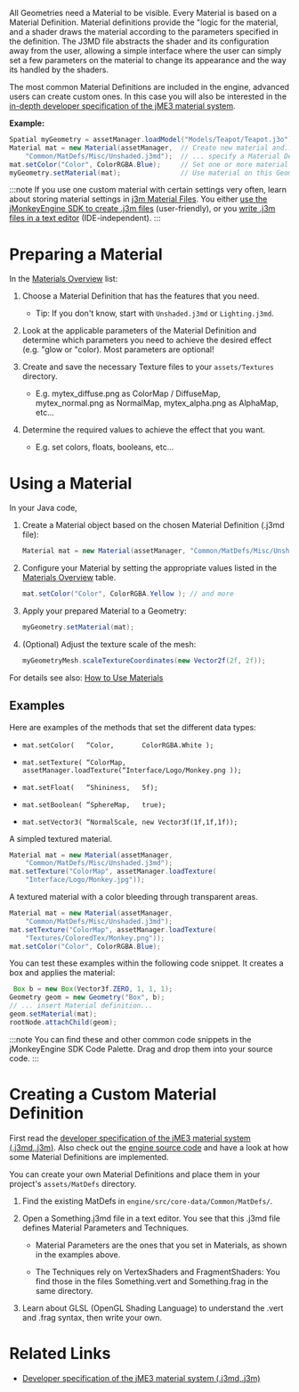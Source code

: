 All Geometries need a Material to be visible. Every Material is based on
a Material Definition. Material definitions provide the "logic for the
material, and a shader draws the material according to the parameters
specified in the definition. The J3MD file abstracts the shader and its
configuration away from the user, allowing a simple interface where the
user can simply set a few parameters on the material to change its
appearance and the way its handled by the shaders.

The most common Material Definitions are included in the engine,
advanced users can create custom ones. In this case you will also be
interested in the [in-depth developer specification of the jME3 material
system](../../jme3/advanced/material_specification).

**Example:**

```java
Spatial myGeometry = assetManager.loadModel("Models/Teapot/Teapot.j3o");
Material mat = new Material(assetManager,  // Create new material and...
    "Common/MatDefs/Misc/Unshaded.j3md");  // ... specify a Material Definition file, here "Unshaded.j3md"!
mat.setColor("Color", ColorRGBA.Blue);     // Set one or more material parameters.
myGeometry.setMaterial(mat);               // Use material on this Geometry.
```

:::note
If you use one custom material with certain settings very often, learn
about storing material settings in [j3m Material
Files](../../jme3/advanced/j3m_material_files). You either [use the
jMonkeyEngine SDK to create .j3m files](../../sdk/material_editing)
(user-friendly), or you [write .j3m files in a text
editor](../../jme3/advanced/j3m_material_files) (IDE-independent).
:::

Preparing a Material
====================

In the [Materials Overview](../../jme3/advanced/materials_overview)
list:

1.  Choose a Material Definition that has the features that you need.

    -   Tip: If you don't know, start with `Unshaded.j3md` or
        `Lighting.j3md`.

2.  Look at the applicable parameters of the Material Definition and
    determine which parameters you need to achieve the desired effect
    (e.g. "glow or "color). Most parameters are optional!

3.  Create and save the necessary Texture files to your
    `assets/Textures` directory.

    -   E.g. mytex\_diffuse.png as ColorMap / DiffuseMap,
        mytex\_normal.png as NormalMap, mytex\_alpha.png as AlphaMap,
        etc...

4.  Determine the required values to achieve the effect that you want.

    -   E.g. set colors, floats, booleans, etc...

Using a Material
================

In your Java code,

1.  Create a Material object based on the chosen Material Definition
    (.j3md file):

    ```java
    Material mat = new Material(assetManager, "Common/MatDefs/Misc/Unshaded.j3md");
    ```

2.  Configure your Material by setting the appropriate values listed in
    the [Materials Overview](../../jme3/advanced/materials_overview)
    table.

    ```java
    mat.setColor("Color", ColorRGBA.Yellow ); // and more
    ```

3.  Apply your prepared Material to a Geometry:

    ```java
    myGeometry.setMaterial(mat);
    ```

4.  (Optional) Adjust the texture scale of the mesh:

    ```java
    myGeometryMesh.scaleTextureCoordinates(new Vector2f(2f, 2f));
    ```

For details see also: [How to Use
Materials](../../jme3/intermediate/how_to_use_materials)

Examples
--------

Here are examples of the methods that set the different data types:

-   `mat.setColor(   “Color,       ColorRGBA.White );`

-   `mat.setTexture( “ColorMap,    assetManager.loadTexture(“Interface/Logo/Monkey.png ));`

-   `mat.setFloat(   “Shininess,   5f);`

-   `mat.setBoolean( “SphereMap,   true);`

-   `mat.setVector3( “NormalScale, new Vector3f(1f,1f,1f));`

A simpled textured material.

```java
Material mat = new Material(assetManager,
    "Common/MatDefs/Misc/Unshaded.j3md");
mat.setTexture("ColorMap", assetManager.loadTexture(
    "Interface/Logo/Monkey.jpg"));
```

A textured material with a color bleeding through transparent areas.

```java
Material mat = new Material(assetManager,
    "Common/MatDefs/Misc/Unshaded.j3md");
mat.setTexture("ColorMap", assetManager.loadTexture(
    "Textures/ColoredTex/Monkey.png"));
mat.setColor("Color", ColorRGBA.Blue);
```

You can test these examples within the following code snippet. It
creates a box and applies the material:

```java
 Box b = new Box(Vector3f.ZERO, 1, 1, 1);
Geometry geom = new Geometry("Box", b);
// ... insert Material definition...
geom.setMaterial(mat);
rootNode.attachChild(geom);
```

:::note
You can find these and other common code snippets in the jMonkeyEngine
SDK Code Palette. Drag and drop them into your source code.
:::

Creating a Custom Material Definition
=====================================

First read the [developer specification of the jME3 material system
(.j3md,.j3m)](../../jme3/advanced/material_specification). Also
check out the [engine source code](../../jme3/build_from_sources)
and have a look at how some Material Definitions are implemented.

You can create your own Material Definitions and place them in your
project's `assets/MatDefs` directory.

1.  Find the existing MatDefs in `engine/src/core-data/Common/MatDefs/`.

2.  Open a Something.j3md file in a text editor. You see that this .j3md
    file defines Material Parameters and Techniques.

    -   Material Parameters are the ones that you set in Materials, as
        shown in the examples above.

    -   The Techniques rely on VertexShaders and FragmentShaders: You
        find those in the files Something.vert and Something.frag in the
        same directory.

3.  Learn about GLSL (OpenGL Shading Language) to understand the .vert
    and .frag syntax, then write your own.

Related Links
=============

-   [Developer specification of the jME3 material system
    (.j3md,.j3m)](../../jme3/advanced/material_specification)
